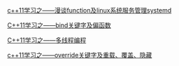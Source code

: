 
[c++11学习之——漫谈function及linux系统服务管理systemd](http://note.youdao.com/noteshare?id=e1e0cccbd245a8b961e59d04508e43c0&sub=07A2A786C6E34B608C93A8CF0404EA75)

[C++11学习之——bind关键字及偏函数](http://note.youdao.com/noteshare?id=a9b50f166a6a8483c97419677d0b3845&sub=5427F359A6164A9FB264EC220961D715)

[C++11学习之——多线程编程](http://note.youdao.com/noteshare?id=48778a55497e25dd6f2928803f0b7575&sub=4E8BE23D17AA47D19AFC533954AE652F)

[c++11学习之——override关键字及重载、覆盖、隐藏](http://note.youdao.com/noteshare?id=49e079009f7f3c47c590a4502b9b79a0&sub=B7531117E97C4A01BDAC40131F8A7301)
